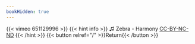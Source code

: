 ```yaml
---
bookHidden: true
---
```


{{< vimeo 651129996 >}}
{{< hint info >}}
♫ Zebra - Harmony [CC-BY-NC-ND](https://freemusicarchive.org/music/Zebra/Homo_habilis/Zebra_-_Homo_Habilis_-_03_Harmony)
{{< /hint >}}
{{< button relref="/" >}}Return{{< /button >}}
